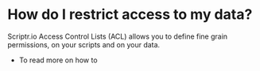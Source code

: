 # How do I restrict access to my data?

Scriptr.io Access Control Lists (ACL) allows you to define fine grain permissions, on your scripts and on your data.
- To read more on how to 
